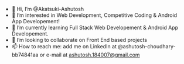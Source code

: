 - 👋 Hi, I’m @Akatsuki-Ashutosh
- 👀 I’m interested in Web Development, Competitive Coding & Android App Developement!
- 🌱 I’m currently learning Full Stack Web Developement & Android App Developement.
- 💞️ I’m looking to collaborate on Front End based projects
- 📫 How to reach me: add me on LinkedIn at @ashutosh-choudhary-bb74841aa or e-mail at ashutosh.184007@gmail.com

<!---
Akatsuki-Ashutosh/Akatsuki-Ashutosh is a ✨ special ✨ repository because its `README.md` (this file) appears on your GitHub profile.
You can click the Preview link to take a look at your changes.
--->
